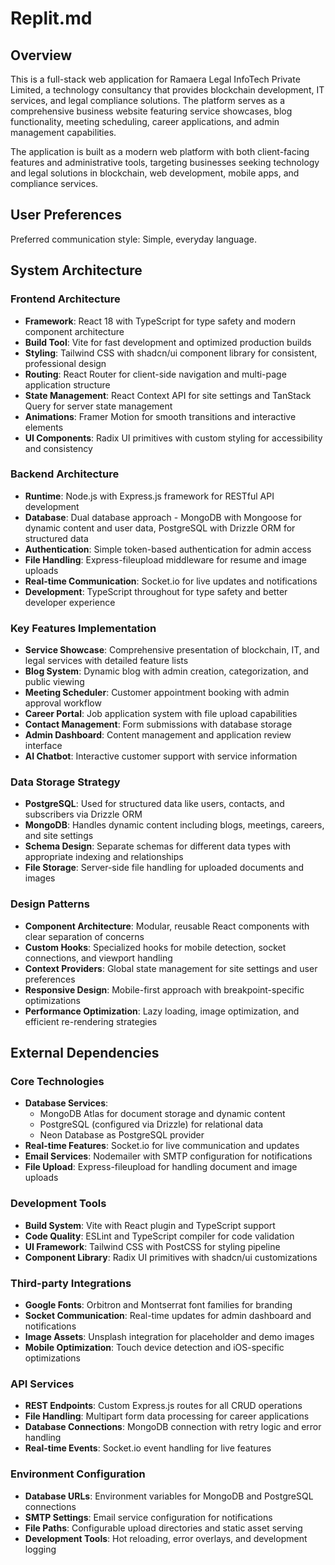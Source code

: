 # Replit.md

## Overview

This is a full-stack web application for Ramaera Legal InfoTech Private Limited, a technology consultancy that provides blockchain development, IT services, and legal compliance solutions. The platform serves as a comprehensive business website featuring service showcases, blog functionality, meeting scheduling, career applications, and admin management capabilities.

The application is built as a modern web platform with both client-facing features and administrative tools, targeting businesses seeking technology and legal solutions in blockchain, web development, mobile apps, and compliance services.

## User Preferences

Preferred communication style: Simple, everyday language.

## System Architecture

### Frontend Architecture
- **Framework**: React 18 with TypeScript for type safety and modern component architecture
- **Build Tool**: Vite for fast development and optimized production builds
- **Styling**: Tailwind CSS with shadcn/ui component library for consistent, professional design
- **Routing**: React Router for client-side navigation and multi-page application structure
- **State Management**: React Context API for site settings and TanStack Query for server state management
- **Animations**: Framer Motion for smooth transitions and interactive elements
- **UI Components**: Radix UI primitives with custom styling for accessibility and consistency

### Backend Architecture
- **Runtime**: Node.js with Express.js framework for RESTful API development
- **Database**: Dual database approach - MongoDB with Mongoose for dynamic content and user data, PostgreSQL with Drizzle ORM for structured data
- **Authentication**: Simple token-based authentication for admin access
- **File Handling**: Express-fileupload middleware for resume and image uploads
- **Real-time Communication**: Socket.io for live updates and notifications
- **Development**: TypeScript throughout for type safety and better developer experience

### Key Features Implementation
- **Service Showcase**: Comprehensive presentation of blockchain, IT, and legal services with detailed feature lists
- **Blog System**: Dynamic blog with admin creation, categorization, and public viewing
- **Meeting Scheduler**: Customer appointment booking with admin approval workflow
- **Career Portal**: Job application system with file upload capabilities
- **Contact Management**: Form submissions with database storage
- **Admin Dashboard**: Content management and application review interface
- **AI Chatbot**: Interactive customer support with service information

### Data Storage Strategy
- **PostgreSQL**: Used for structured data like users, contacts, and subscribers via Drizzle ORM
- **MongoDB**: Handles dynamic content including blogs, meetings, careers, and site settings
- **Schema Design**: Separate schemas for different data types with appropriate indexing and relationships
- **File Storage**: Server-side file handling for uploaded documents and images

### Design Patterns
- **Component Architecture**: Modular, reusable React components with clear separation of concerns
- **Custom Hooks**: Specialized hooks for mobile detection, socket connections, and viewport handling
- **Context Providers**: Global state management for site settings and user preferences
- **Responsive Design**: Mobile-first approach with breakpoint-specific optimizations
- **Performance Optimization**: Lazy loading, image optimization, and efficient re-rendering strategies

## External Dependencies

### Core Technologies
- **Database Services**: 
  - MongoDB Atlas for document storage and dynamic content
  - PostgreSQL (configured via Drizzle) for relational data
  - Neon Database as PostgreSQL provider
- **Real-time Features**: Socket.io for live communication and updates
- **Email Services**: Nodemailer with SMTP configuration for notifications
- **File Upload**: Express-fileupload for handling document and image uploads

### Development Tools
- **Build System**: Vite with React plugin and TypeScript support
- **Code Quality**: ESLint and TypeScript compiler for code validation
- **UI Framework**: Tailwind CSS with PostCSS for styling pipeline
- **Component Library**: Radix UI primitives with shadcn/ui customizations

### Third-party Integrations
- **Google Fonts**: Orbitron and Montserrat font families for branding
- **Socket Communication**: Real-time updates for admin dashboard and notifications
- **Image Assets**: Unsplash integration for placeholder and demo images
- **Mobile Optimization**: Touch device detection and iOS-specific optimizations

### API Services
- **REST Endpoints**: Custom Express.js routes for all CRUD operations
- **File Handling**: Multipart form data processing for career applications
- **Database Connections**: MongoDB connection with retry logic and error handling
- **Real-time Events**: Socket.io event handling for live features

### Environment Configuration
- **Database URLs**: Environment variables for MongoDB and PostgreSQL connections
- **SMTP Settings**: Email service configuration for notifications
- **File Paths**: Configurable upload directories and static asset serving
- **Development Tools**: Hot reloading, error overlays, and development logging
